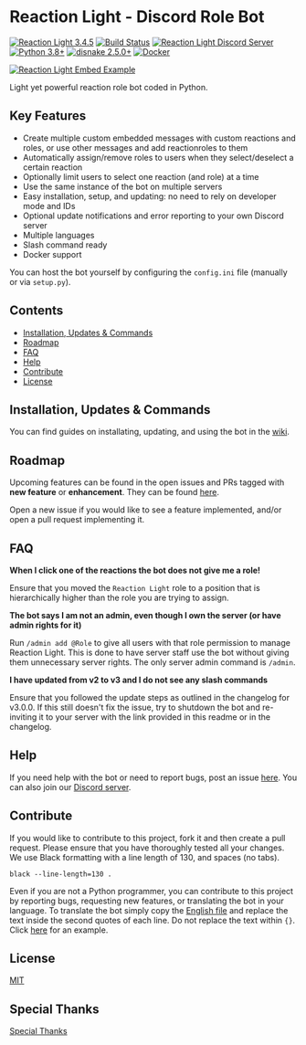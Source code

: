 # Reaction Light - Discord Role Bot
[![Reaction Light 3.4.5](https://img.shields.io/badge/Release-3.4.5-yellow.svg?logo=github&logoColor=ffffff&style=for-the-badge)](https://github.com/eibex/reaction-light/blob/master/CHANGELOG.md)
[![Build Status](https://img.shields.io/github/actions/workflow/status/eibex/reaction-light/test.yml?logo=github&logoColor=ffffff&branch=master&style=for-the-badge)](#)
[![Reaction Light Discord Server](https://img.shields.io/discord/914952998109716531?color=5865f2&logo=discord&logoColor=ffffff&style=for-the-badge)](https://discord.gg/cqxZQkhhHm)
[![Python 3.8+](https://img.shields.io/badge/python-3.8+-blue.svg?logo=python&logoColor=ffffff&style=for-the-badge)](#)
[![disnake 2.5.0+](https://img.shields.io/badge/disnake-2.5.0+-blue.svg?logo=pypi&logoColor=ffffff&style=for-the-badge)](#)
[![Docker](https://img.shields.io/badge/Docker-ghcr.io-blue.svg?logo=docker&logoColor=ffffff&style=for-the-badge)](https://github.com/eibex/reaction-light/pkgs/container/reaction-light)

[![Reaction Light Embed Example](https://i.imgur.com/f4b9Qye.png)](#)

Light yet powerful reaction role bot coded in Python.

## Key Features
- Create multiple custom embedded messages with custom reactions and roles, or use other messages and add reactionroles to them
- Automatically assign/remove roles to users when they select/deselect a certain reaction
- Optionally limit users to select one reaction (and role) at a time
- Use the same instance of the bot on multiple servers
- Easy installation, setup, and updating: no need to rely on developer mode and IDs
- Optional update notifications and error reporting to your own Discord server
- Multiple languages
- Slash command ready
- Docker support

You can host the bot yourself by configuring the `config.ini` file (manually or via `setup.py`).

## Contents
- [Installation, Updates & Commands](#installation-updates--commands)
- [Roadmap](#roadmap)
- [FAQ](#faq)
- [Help](#help)
- [Contribute](#contribute)
- [License](#license)

## Installation, Updates & Commands
You can find guides on installating, updating, and using the bot in the [wiki](https://github.com/eibex/reaction-light/wiki).

## Roadmap
Upcoming features can be found in the open issues and PRs tagged with **new feature** or **enhancement**. They can be found [here](https://github.com/eibex/reaction-light/issues?q=is%3Aopen).

Open a new issue if you would like to see a feature implemented, and/or open a pull request implementing it.

## FAQ
**When I click one of the reactions the bot does not give me a role!**

Ensure that you moved the `Reaction Light` role to a position that is hierarchically higher than the role you are trying to assign.

**The bot says I am not an admin, even though I own the server (or have admin rights for it)**

Run `/admin add @Role` to give all users with that role permission to manage Reaction Light. This is done to have server staff use the bot without giving them unnecessary server rights. The only server admin command is `/admin`.

**I have updated from v2 to v3 and I do not see any slash commands**

Ensure that you followed the update steps as outlined in the changelog for v3.0.0. If this still doesn't fix the issue, try to shutdown the bot and re-inviting it to your server with the link provided in this readme or in the changelog.

## Help
If you need help with the bot or need to report bugs, post an issue [here](https://github.com/eibex/reaction-light/issues).
You can also join our [Discord server](https://discord.gg/cqxZQkhhHm).

## Contribute
If you would like to contribute to this project, fork it and then create a pull request. Please ensure that you have thoroughly tested all your changes. We use Black formatting with a line length of 130, and spaces (no tabs).

```
black --line-length=130 .
```

Even if you are not a Python programmer, you can contribute to this project by reporting bugs, requesting new features, or translating the bot in your language. To translate the bot simply copy the [English file](https://github.com/eibex/reaction-light/blob/master/i18n/en-gb.json) and replace the text inside the second quotes of each line. Do not replace the text within `{}`. Click [here](https://github.com/eibex/reaction-light/blob/master/i18n/it-it.json) for an example.

## License
[MIT](https://github.com/eibex/reaction-light/blob/master/LICENSE)

## Special Thanks
[Special Thanks](https://github.com/eibex/reaction-light/wiki/Special-Thanks)
